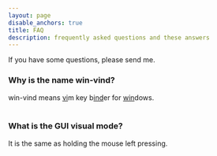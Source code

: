```yaml
---
layout: page
disable_anchors: true
title: FAQ
description: frequently asked questions and these answers
---
```

If you have some questions, please send me.


### Why is the name win-vind?  
win-vind means <u>vi</u>m key b<u>ind</u>er for <u>win</u>dows.  
<br>

### What is the GUI visual mode?  
It is the same as holding the mouse left pressing.  
<br>

